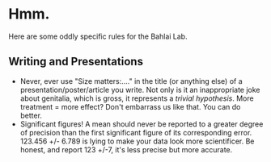 # Hmm. 
Here are some oddly specific rules for the Bahlai Lab. 
## Writing and Presentations
- Never, ever use "Size matters:...." in  the title (or anything else) of a presentation/poster/article you write. Not only is it an inappropriate joke about genitalia, which is gross, it represents a _trivial hypothesis_. More treatment = more effect? Don't embarrass us like that. You can do better.
- Significant figures! A mean should never be reported to a greater degree of precision than the first significant figure of its corresponding error. 123.456 +/- 6.789 is lying to make your data look more scientificer. Be honest, and report 123 +/-7, it's less precise but more accurate.
